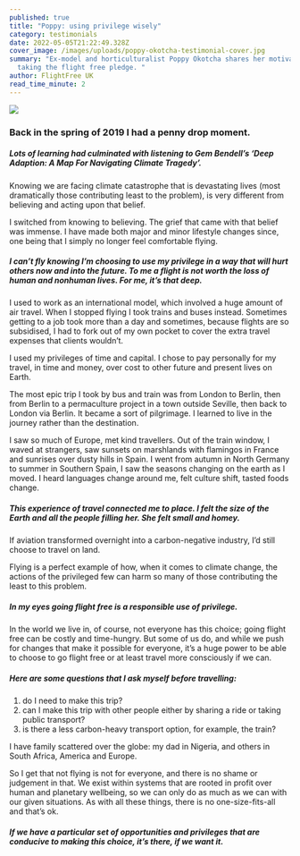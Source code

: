 ```yaml
---
published: true
title: "Poppy: using privilege wisely"
category: testimonials
date: 2022-05-05T21:22:49.328Z
cover_image: /images/uploads/poppy-okotcha-testimonial-cover.jpg
summary: "Ex-model and horticulturalist Poppy Okotcha shares her motivations for
  taking the flight free pledge. "
author: FlightFree UK
read_time_minute: 2
---
```

![](/images/uploads/poppy-testimonial-body.jpg)

### Back in the spring of 2019 I had a penny drop moment.

##### Lots of learning had culminated with listening to Gem Bendell’s ‘Deep Adaption: A Map For Navigating Climate Tragedy’.

Knowing we are facing climate catastrophe that is devastating lives (most dramatically those contributing least to the problem), is very different from believing and acting upon that belief. 

I switched from knowing to believing. The grief that came with that belief was immense. I have made both major and minor lifestyle changes since, one being that I simply no longer feel comfortable flying.

##### I can’t fly knowing I’m choosing to use my privilege in a way that will hurt others now and into the future. To me a flight is not worth the loss of human and nonhuman lives. For me, it’s that deep.

I used to work as an international model, which involved a huge amount of air travel. When I stopped flying I took trains and buses instead. Sometimes getting to a job took more than a day and sometimes, because flights are so subsidised, I had to fork out of my own pocket to cover the extra travel expenses that clients wouldn’t.

I used my privileges of time and capital. I chose to pay personally for my travel, in time and money, over cost to other future and present lives on Earth.

The most epic trip I took by bus and train was from London to Berlin, then from Berlin to a permaculture project in a town outside Seville, then back to London via Berlin. It became a sort of pilgrimage. I learned to live in the journey rather than the destination. 

I saw so much of Europe, met kind travellers. Out of the train window, I waved at strangers, saw sunsets on marshlands with flamingos in France and sunrises over dusty hills in Spain. I went from autumn in North Germany to summer in Southern Spain, I saw the seasons changing on the earth as I moved. I heard languages change around me, felt culture shift, tasted foods change. 

##### This experience of travel connected me to place. I felt the size of the Earth and all the people filling her. She felt small and homey.

If aviation transformed overnight into a carbon-negative industry, I’d still choose to travel on land.

Flying is a perfect example of how, when it comes to climate change, the actions of the privileged few can harm so many of those contributing the least to this problem.

##### In my eyes going flight free is a responsible use of privilege. 

In the world we live in, of course, not everyone has this choice; going flight free can be costly and time-hungry. But some of us do, and while we push for changes that make it possible for everyone, it’s a huge power to be able to choose to go flight free or at least travel more consciously if we can.

##### Here are some questions that I ask myself before travelling:

1. do I need to make this trip?
2. can I make this trip with other people either by sharing a ride or taking public transport?
3. is there a less carbon-heavy transport option, for example, the train?

I have family scattered over the globe: my dad in Nigeria, and others in South Africa, America and Europe. 

So I get that not flying is not for everyone, and there is no shame or judgement in that. We exist within systems that are rooted in profit over human and planetary wellbeing, so we can only do as much as we can with our given situations. As with all these things, there is no one-size-fits-all and that’s ok.

##### If we have a particular set of opportunities and privileges that are conducive to making this choice, it’s there, if we want it.